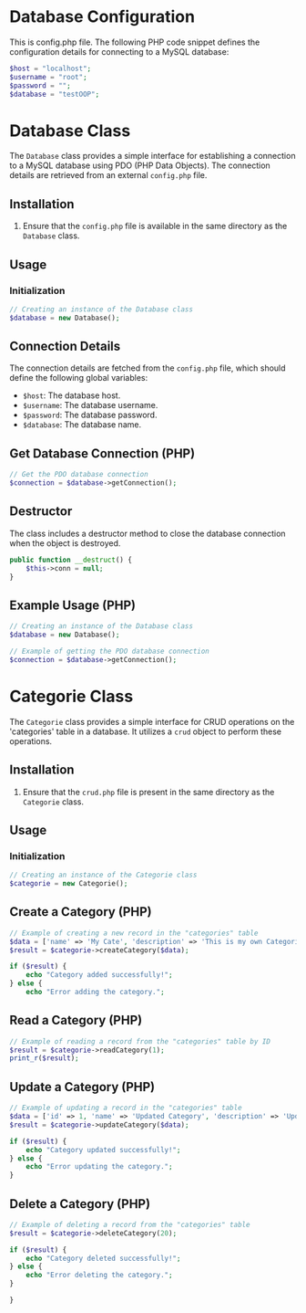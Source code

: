 # Database Configuration

This is config.php file.
The following PHP code snippet defines the configuration details for connecting to a MySQL database:

```php
$host = "localhost";
$username = "root";
$password = "";
$database = "testOOP";
```


# Database Class

The `Database` class provides a simple interface for establishing a connection to a MySQL database using PDO (PHP Data Objects). The connection details are retrieved from an external `config.php` file.

## Installation

1. Ensure that the `config.php` file is available in the same directory as the `Database` class.

## Usage

### Initialization

```php
// Creating an instance of the Database class
$database = new Database();
```

## Connection Details

The connection details are fetched from the `config.php` file, which should define the following global variables:

- `$host`: The database host.
- `$username`: The database username.
- `$password`: The database password.
- `$database`: The database name.

## Get Database Connection (PHP)

```php
// Get the PDO database connection
$connection = $database->getConnection();
```

## Destructor

The class includes a destructor method to close the database connection when the object is destroyed.

```php
public function __destruct() {
    $this->conn = null;
}

```

## Example Usage (PHP)

```php
// Creating an instance of the Database class
$database = new Database();

// Example of getting the PDO database connection
$connection = $database->getConnection();
```



# Categorie Class

The `Categorie` class provides a simple interface for CRUD operations on the 'categories' table in a database. It utilizes a `crud` object to perform these operations.

## Installation

1. Ensure that the `crud.php` file is present in the same directory as the `Categorie` class.

## Usage

### Initialization

```php
// Creating an instance of the Categorie class
$categorie = new Categorie();
```

## Create a Category (PHP)

```php
// Example of creating a new record in the "categories" table
$data = ['name' => 'My Cate', 'description' => 'This is my own Categorie'];
$result = $categorie->createCategory($data);

if ($result) {
    echo "Category added successfully!";
} else {
    echo "Error adding the category.";
```
## Read a Category (PHP)

```php
// Example of reading a record from the "categories" table by ID
$result = $categorie->readCategory(1);
print_r($result);
```

## Update a Category (PHP)

```php
// Example of updating a record in the "categories" table
$data = ['id' => 1, 'name' => 'Updated Category', 'description' => 'Updated description'];
$result = $categorie->updateCategory($data);

if ($result) {
    echo "Category updated successfully!";
} else {
    echo "Error updating the category.";
}
```
## Delete a Category (PHP)

```php
// Example of deleting a record from the "categories" table
$result = $categorie->deleteCategory(20);

if ($result) {
    echo "Category deleted successfully!";
} else {
    echo "Error deleting the category.";
}

}
```
